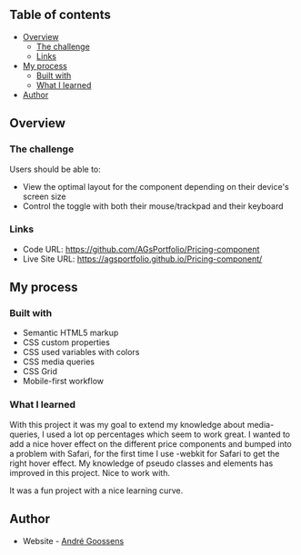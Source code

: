 ## Table of contents

- [Overview](#overview)
  - [The challenge](#the-challenge)
  - [Links](#links)
- [My process](#my-process)
  - [Built with](#built-with)
  - [What I learned](#what-i-learned)
- [Author](#author)

## Overview

### The challenge

Users should be able to:

- View the optimal layout for the component depending on their device's screen size
- Control the toggle with both their mouse/trackpad and their keyboard

### Links

- Code URL: https://github.com/AGsPortfolio/Pricing-component
- Live Site URL: https://agsportfolio.github.io/Pricing-component/

## My process

### Built with

- Semantic HTML5 markup
- CSS custom properties
- CSS used variables with colors
- CSS media queries
- CSS Grid
- Mobile-first workflow

### What I learned

With this project it was my goal to extend my knowledge about media-queries, I used a lot op percentages which seem to work great. 
I wanted to add a nice hover effect on the different price components and bumped into a problem with Safari, for the first time I use -webkit for Safari to get the right hover effect. 
My knowledge of pseudo classes and elements has improved in this project. Nice to work with.

It was a fun project with a nice learning curve.

## Author

- Website - [André Goossens](https://github.com/AGsPortfolio)
